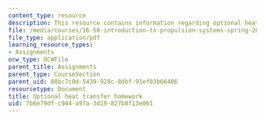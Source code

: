 ```yaml
---
content_type: resource
description: This resource contains information regarding optional heat transfer homework.
file: /media/courses/16-50-introduction-to-propulsion-systems-spring-2012/7b6e79dfc944a97a3d19827b8f13e061_MIT16_50S12_hw_opt.pdf
file_type: application/pdf
learning_resource_types:
- Assignments
ocw_type: OCWFile
parent_title: Assignments
parent_type: CourseSection
parent_uid: 88bc7c0d-5439-928c-8dbf-91ef03b66406
resourcetype: Document
title: Optional heat transfer homework
uid: 7b6e79df-c944-a97a-3d19-827b8f13e061
---
```

